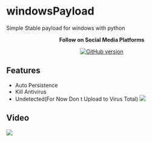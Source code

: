 # windowsPayload
Simple Stable payload for windows with python 

<p align="center">
  <b> Follow on Social Media Platforms </b>
</p>


<p align="center">
<p align="center">
<a href="https://www.facebook.com/achihemek.achihemek/"><img title="GitHub version" src="https://img.shields.io/badge/-Facebook-blue" ></a> 
</p>

## Features
* Auto Persistence
* Kill Antivirus
* Undetected(For Now Don t Upload to Virus Total)
  ![](/Screenshot/Detection.png)


<h2>Video</h2>
<a href="https://www.youtube.com/watch?v=OuezjBwoFAA"><img src="https://www.upload.ee/image/13243510/Screenshot_from_2021-06-17_14-59-40.png" style="max-width:100%;"></a>
